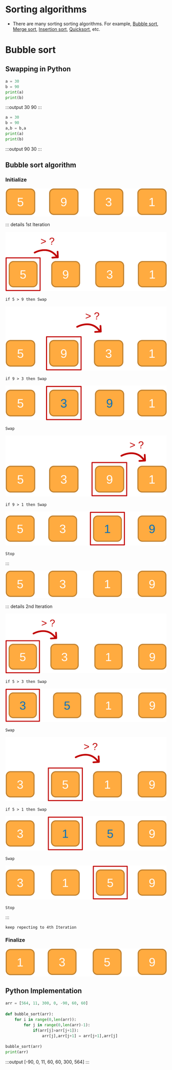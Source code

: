 # Sorting algorithms
- There are many sorting sorting algorithms. For example, [Bubble sort](https://en.wikipedia.org/wiki/Bubble_sort), [Merge sort](https://en.wikipedia.org/wiki/Merge_sort), [Insertion sort](https://en.wikipedia.org/wiki/Insertion_sort), [Quicksort](https://en.wikipedia.org/wiki/Quicksort), etc.

# Bubble sort

## Swapping in Python

```py
a = 30
b = 90
print(a)
print(b)
```
:::output
30
90
:::

```py
a = 30
b = 90
a,b = b,a
print(a)
print(b)
```

:::output
90
30
:::

## Bubble sort algorithm

### Initialize

![img](./BubbleSort-Img/loop1/Picture1.svg)


::: details 1st Iteration

![img](./BubbleSort-Img/loop1/Picture2.svg)

```
if 5 > 9 then Swap
```

![img](./BubbleSort-Img/loop1/Picture3.svg)

```
if 9 > 3 then Swap
```

![img](./BubbleSort-Img/loop1/Picture4.svg)

```
Swap
```

![img](./BubbleSort-Img/loop1/Picture5.svg)

```
if 9 > 1 then Swap
```

![img](./BubbleSort-Img/loop1/Picture6.svg)
```
Stop
```
:::

![img](./BubbleSort-Img/loop2/1.svg)

::: details 2nd Iteration

![img](./BubbleSort-Img/loop2/2.svg)
```
if 5 > 3 then Swap
```
![img](./BubbleSort-Img/loop2/3.svg)
```
Swap
```
![img](./BubbleSort-Img/loop2/4.svg)

```
if 5 > 1 then Swap
```


![img](./BubbleSort-Img/loop2/5.svg)
```
Swap
```

![img](./BubbleSort-Img/loop2/6.svg)
```
Stop
```

:::

```
keep repecting to 4th Iteration
```

### Finalize

![img](./BubbleSort-Img/loop4/final.svg)

## Python Implementation

```py
arr = [564, 11, 300, 0, -90, 60, 60]

def bubble_sort(arr):
    for i in range(0,len(arr)):
        for j in range(0,len(arr)-1):
            if(arr[j]>arr[j+1]):
                arr[j],arr[j+1] = arr[j+1],arr[j]

bubble_sort(arr)
print(arr)
```

:::output
[-90, 0, 11, 60, 60, 300, 564]
:::
